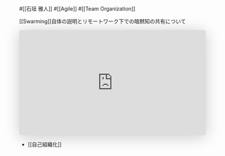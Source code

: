 #[[石垣 雅人]] #[[Agile]] #[[Team Organization]]

[[Swarming]]自体の説明とリモートワーク下での暗黙知の共有について

<iframe class="speakerdeck-iframe" frameborder="0" src="https://speakerdeck.com/player/5b2761efec7545b3bb2675a9e52ed863" title="&quot;群れる&quot; アジャイル / Swarming in Agile" allowfullscreen="true" style="border: 0px; background: padding-box padding-box rgba(0, 0, 0, 0.1); margin: 0px; padding: 0px; border-radius: 6px; box-shadow: rgba(0, 0, 0, 0.2) 0px 5px 40px; width: 100%; height: auto; aspect-ratio: 560 / 315;" data-ratio="1.7777777777777777"></iframe>

- [[自己組織化]]